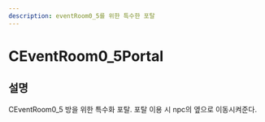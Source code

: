 ```yaml
---
description: eventRoom0_5를 위한 특수한 포탈
---
```


# CEventRoom0\_5Portal

## 설명

CEventRoom0\_5 방을 위한 특수화 포탈. 포탈 이용 시 npc의 옆으로 이동시켜준다.

